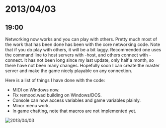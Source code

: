 # 2013/04/03

## 19:00

Networking now works and you can play with others. Pretty much most of the
work that has been done has been with the core networking code. Note that if
you do play with others, it will be a bit laggy. Recommended one uses the
command line to host servers with -host, and others connect with -connect. It
has not been long since my last update, only half a month, so there have not
been many changes. Hopefully soon I can create the master server and make the
game nicely playable on any connection.

Here is a list of things I have done with the code:

  * MIDI on Windows now. 
  * Fix remood.wad building on Windows/DOS. 
  * Console can now access variables and game variables plainly. 
  * Minor menu work. 
  * In game chatting, note that macros are not implemented yet. 

![2013/04/03](http://remood.org/images/remood_netplay20130403.jpg)


